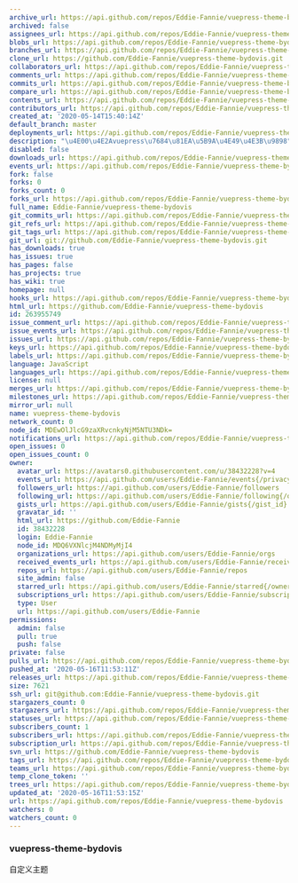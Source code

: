 ```yaml
---
archive_url: https://api.github.com/repos/Eddie-Fannie/vuepress-theme-bydovis/{archive_format}{/ref}
archived: false
assignees_url: https://api.github.com/repos/Eddie-Fannie/vuepress-theme-bydovis/assignees{/user}
blobs_url: https://api.github.com/repos/Eddie-Fannie/vuepress-theme-bydovis/git/blobs{/sha}
branches_url: https://api.github.com/repos/Eddie-Fannie/vuepress-theme-bydovis/branches{/branch}
clone_url: https://github.com/Eddie-Fannie/vuepress-theme-bydovis.git
collaborators_url: https://api.github.com/repos/Eddie-Fannie/vuepress-theme-bydovis/collaborators{/collaborator}
comments_url: https://api.github.com/repos/Eddie-Fannie/vuepress-theme-bydovis/comments{/number}
commits_url: https://api.github.com/repos/Eddie-Fannie/vuepress-theme-bydovis/commits{/sha}
compare_url: https://api.github.com/repos/Eddie-Fannie/vuepress-theme-bydovis/compare/{base}...{head}
contents_url: https://api.github.com/repos/Eddie-Fannie/vuepress-theme-bydovis/contents/{+path}
contributors_url: https://api.github.com/repos/Eddie-Fannie/vuepress-theme-bydovis/contributors
created_at: '2020-05-14T15:40:14Z'
default_branch: master
deployments_url: https://api.github.com/repos/Eddie-Fannie/vuepress-theme-bydovis/deployments
description: "\u4E00\u4E2Avuepress\u7684\u81EA\u5B9A\u4E49\u4E3B\u9898"
disabled: false
downloads_url: https://api.github.com/repos/Eddie-Fannie/vuepress-theme-bydovis/downloads
events_url: https://api.github.com/repos/Eddie-Fannie/vuepress-theme-bydovis/events
fork: false
forks: 0
forks_count: 0
forks_url: https://api.github.com/repos/Eddie-Fannie/vuepress-theme-bydovis/forks
full_name: Eddie-Fannie/vuepress-theme-bydovis
git_commits_url: https://api.github.com/repos/Eddie-Fannie/vuepress-theme-bydovis/git/commits{/sha}
git_refs_url: https://api.github.com/repos/Eddie-Fannie/vuepress-theme-bydovis/git/refs{/sha}
git_tags_url: https://api.github.com/repos/Eddie-Fannie/vuepress-theme-bydovis/git/tags{/sha}
git_url: git://github.com/Eddie-Fannie/vuepress-theme-bydovis.git
has_downloads: true
has_issues: true
has_pages: false
has_projects: true
has_wiki: true
homepage: null
hooks_url: https://api.github.com/repos/Eddie-Fannie/vuepress-theme-bydovis/hooks
html_url: https://github.com/Eddie-Fannie/vuepress-theme-bydovis
id: 263955749
issue_comment_url: https://api.github.com/repos/Eddie-Fannie/vuepress-theme-bydovis/issues/comments{/number}
issue_events_url: https://api.github.com/repos/Eddie-Fannie/vuepress-theme-bydovis/issues/events{/number}
issues_url: https://api.github.com/repos/Eddie-Fannie/vuepress-theme-bydovis/issues{/number}
keys_url: https://api.github.com/repos/Eddie-Fannie/vuepress-theme-bydovis/keys{/key_id}
labels_url: https://api.github.com/repos/Eddie-Fannie/vuepress-theme-bydovis/labels{/name}
language: JavaScript
languages_url: https://api.github.com/repos/Eddie-Fannie/vuepress-theme-bydovis/languages
license: null
merges_url: https://api.github.com/repos/Eddie-Fannie/vuepress-theme-bydovis/merges
milestones_url: https://api.github.com/repos/Eddie-Fannie/vuepress-theme-bydovis/milestones{/number}
mirror_url: null
name: vuepress-theme-bydovis
network_count: 0
node_id: MDEwOlJlcG9zaXRvcnkyNjM5NTU3NDk=
notifications_url: https://api.github.com/repos/Eddie-Fannie/vuepress-theme-bydovis/notifications{?since,all,participating}
open_issues: 0
open_issues_count: 0
owner:
  avatar_url: https://avatars0.githubusercontent.com/u/38432228?v=4
  events_url: https://api.github.com/users/Eddie-Fannie/events{/privacy}
  followers_url: https://api.github.com/users/Eddie-Fannie/followers
  following_url: https://api.github.com/users/Eddie-Fannie/following{/other_user}
  gists_url: https://api.github.com/users/Eddie-Fannie/gists{/gist_id}
  gravatar_id: ''
  html_url: https://github.com/Eddie-Fannie
  id: 38432228
  login: Eddie-Fannie
  node_id: MDQ6VXNlcjM4NDMyMjI4
  organizations_url: https://api.github.com/users/Eddie-Fannie/orgs
  received_events_url: https://api.github.com/users/Eddie-Fannie/received_events
  repos_url: https://api.github.com/users/Eddie-Fannie/repos
  site_admin: false
  starred_url: https://api.github.com/users/Eddie-Fannie/starred{/owner}{/repo}
  subscriptions_url: https://api.github.com/users/Eddie-Fannie/subscriptions
  type: User
  url: https://api.github.com/users/Eddie-Fannie
permissions:
  admin: false
  pull: true
  push: false
private: false
pulls_url: https://api.github.com/repos/Eddie-Fannie/vuepress-theme-bydovis/pulls{/number}
pushed_at: '2020-05-16T11:53:11Z'
releases_url: https://api.github.com/repos/Eddie-Fannie/vuepress-theme-bydovis/releases{/id}
size: 7621
ssh_url: git@github.com:Eddie-Fannie/vuepress-theme-bydovis.git
stargazers_count: 0
stargazers_url: https://api.github.com/repos/Eddie-Fannie/vuepress-theme-bydovis/stargazers
statuses_url: https://api.github.com/repos/Eddie-Fannie/vuepress-theme-bydovis/statuses/{sha}
subscribers_count: 1
subscribers_url: https://api.github.com/repos/Eddie-Fannie/vuepress-theme-bydovis/subscribers
subscription_url: https://api.github.com/repos/Eddie-Fannie/vuepress-theme-bydovis/subscription
svn_url: https://github.com/Eddie-Fannie/vuepress-theme-bydovis
tags_url: https://api.github.com/repos/Eddie-Fannie/vuepress-theme-bydovis/tags
teams_url: https://api.github.com/repos/Eddie-Fannie/vuepress-theme-bydovis/teams
temp_clone_token: ''
trees_url: https://api.github.com/repos/Eddie-Fannie/vuepress-theme-bydovis/git/trees{/sha}
updated_at: '2020-05-16T11:53:15Z'
url: https://api.github.com/repos/Eddie-Fannie/vuepress-theme-bydovis
watchers: 0
watchers_count: 0
---
```


### vuepress-theme-bydovis
自定义主题
